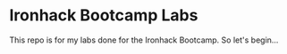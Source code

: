 # Ironhack Bootcamp Labs

This repo is for my labs done for the Ironhack Bootcamp. So let's begin...

